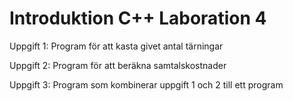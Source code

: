 Introduktion C++ Laboration 4
=============================

Uppgift 1: Program för att kasta givet antal tärningar

Uppgift 2: Program för att beräkna samtalskostnader

Uppgift 3: Program som kombinerar uppgift 1 och 2 till ett program

